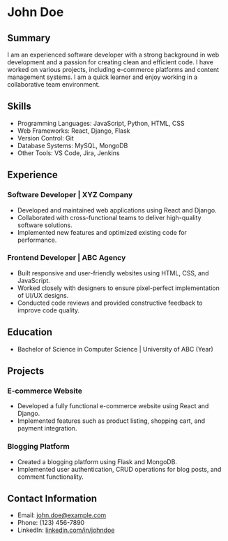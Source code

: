 <!-- For styles with static names... -->
<link href="{{ 'assets/css/style.css' | relative_url }}" rel="stylesheet">
<!-- For documents/pages whose URLs can change... -->
<!-- [{{ page.title }}]("{{ page.url | relative_url }}") -->

<div class="container">
  <h1>John Doe</h1>

  ## Summary
  I am an experienced software developer with a strong background in web development and a passion for creating clean and efficient code. I have worked on various projects, including e-commerce platforms and content management systems. I am a quick learner and enjoy working in a collaborative team environment.

  ## Skills
  - Programming Languages: JavaScript, Python, HTML, CSS
  - Web Frameworks: React, Django, Flask
  - Version Control: Git
  - Database Systems: MySQL, MongoDB
  - Other Tools: VS Code, Jira, Jenkins

  ## Experience
  ### Software Developer | XYZ Company
  - Developed and maintained web applications using React and Django.
  - Collaborated with cross-functional teams to deliver high-quality software solutions.
  - Implemented new features and optimized existing code for performance.

  ### Frontend Developer | ABC Agency
  - Built responsive and user-friendly websites using HTML, CSS, and JavaScript.
  - Worked closely with designers to ensure pixel-perfect implementation of UI/UX designs.
  - Conducted code reviews and provided constructive feedback to improve code quality.

  ## Education
  - Bachelor of Science in Computer Science | University of ABC (Year)

  ## Projects
  ### E-commerce Website
  - Developed a fully functional e-commerce website using React and Django.
  - Implemented features such as product listing, shopping cart, and payment integration.

  ### Blogging Platform
  - Created a blogging platform using Flask and MongoDB.
  - Implemented user authentication, CRUD operations for blog posts, and comment functionality.

  ## Contact Information
  - Email: john.doe@example.com
  - Phone: (123) 456-7890
  - LinkedIn: [linkedin.com/in/johndoe](https://www.linkedin.com/in/johndoe)
</div>

